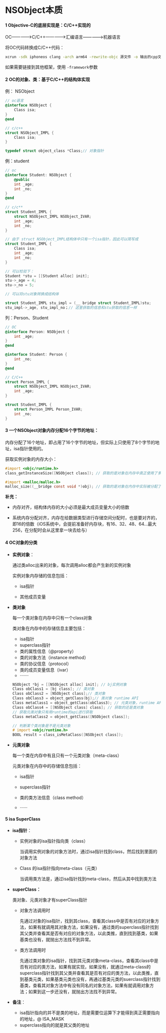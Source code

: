 

# NSObject本质

#### 1 Objective-C的底层实现是：C/C++实现的

OC—————>C/C++—————>汇编语言—————>机器语言

将OC代码转换成C/C++代码：

```sh
xcrun -sdk iphoneos clang -arch arm64 -rewrite-objc 源文件 -o 输出的cpp文件
```

如果需要链接到其他框架，使用 ```-framework```参数



#### 2 OC的对象、类：基于C/C++的结构体实现

例： NSObject

```objective-c
// oc语言
@interface NSObject {
	Class isa;
}
@end

// c/c++
struct NSObject_IMPL {
	Class isa;
}

typedef struct object_class *Class;// 对象指针
```

例：student

```objective-c
// oc
@interface Student: NSObject {
    @public
	int _age;
    int _no;
}
@end
    
// c/c**
struct Student_IMPL {
    struct NSObject_IMPL NSObject_IVAR;
    int _age;
    int _no;
}

// 由于 struct NSObject_IMPL结构体中只有一个isa指针，因此可以简写成
struct Student_IMPL {
	Class isa;
    int _age;
    int _no;
}

// 可以检验下：
Student *stu = [[Student alloc] init];
stu->_age = 4;
stu->_no = 5;

// 可以将stu对象转换成结构体

struct Student_IMPL stu_impl = (__ bridge struct Student_IMPL)stu;
stu_impl->_age, stu_impl_no；// 这里获取的信息和stu获取的信息一样
```

列：Person、Student

```objective-c
// OC
@interface Person: NSObject {
	int _age;
}
@end

@interface Student: Person {
	int _no;
}
@end

// C/C++
struct Person_IMPL {
	struct NSObject_IMPL NSObject_IVAR;
    int _age;
}

struct Student_IMPL {
	struct Person_IMPL Person_IVAR;
    int _no;
}
```





#### 3 一个NSObject对象内存分配16个字节的地址：

内存分配了16个地址，即占用了16个字节的地址，但实际上只使用了8个字节的地址，isa指针使用的。

获取实例对象的内存大小：

```objective-c
#import <objc/runtime.h>
class_getInstanceSize([NSObject class]); // 获取的是对象在内存中真正使用了多少内存

#import <malloc/malloc.h>
malloc_size((__bridge const void *)obj); // 获取的是对象在内存中实际被分配了多少内存
```

**补充：**

- 内存对齐，结构体内存的大小必须是最大成员变量大小的倍数

- 系统内存分配对齐，内存在给数据类型进行存储空间分配时，也是要对齐的，即16的倍数（iOS系统中，会提前准备好内存块，有16、32、48、64...最大256，在分配时会从这里拿一块去给与）


#### 4 OC对象的分类

- **实例对象**：

  通过类alloc出来的对象，每次调用alloc都会产生新的实例对象

  实例对象内存储的信息包括：

  - isa指针

  - 其他成员变量

- **类对象**

  每一个类对象在内存中只有一个class对象

  类对象在内存中的存储信息主要包括：

  - isa指针
  - superclass指针
  - 类的属性信息（@property）
  - 类的对象方法（instance method）
  - 类的协议信息（protocol）
  - 类的成员变量信息（ivar）
  - ·······

  ```objective-c
  NSObject *bj = [[NSObject alloc] init]; // bj实例对象
  Class obClass1 = [bj class]; // 类对象
  Class obClass2 = [NSObject class];// 类对象
  Class obClass3 = object_getClass(bj);// 类对象 runtime API
  Class metaClass1 = object_getClass(obClass3); // 元类对象，runtime API
  Class obClass4 = [[NSObject class] class]; // 获取的还是类对象
  // 获取元类对象只有用runtime的api进行获取
  Class metaClass2 = object_getClass([NSObject class]);
  
  // 判断某个类对象是不是元类对象
  # import <objc/runtime.h>
  BOOL result = class_isMetaClass([NSObject class]);
  ```

- **元类对象**

  每一个类在内存中有且只有一个元类对象（meta-class）

  元类对象在内存中的存储信息包括：

  - isa指针

  - superclass指针

  - 类的类方法信息（class method）

  - ······


#### 5 isa SuperClass

- **isa指针**：

  - 实例对象的isa指针指向类（class）

    当调用实例对象的对象方法时，通过isa指针找到class，然后找到里面的对象方法

  - Class 的isa指针指向meta-class（元类）

    当调用类方法是，通过isa指针找到meta-class，然后从其中找到类方法

- **superClass：**

  类对象、元类对象才有superClass指针

  - 对象方法调用时

    先通过对象的isa指针，找到其class，查看其class中是否有对应的对象方法，如果有就调用其对象方法，如果没有，通过类的superclass指针找到其父类并查看其是否有对应的对象方法，以此类推，直到找到基类，如果基类也没有，就抛出方法找不到异常。

  - 类方法调用时

    先通过类对象的isa指针，找到其元类对象meta-class，查看其class中是否有对应的类方法，如果有就实现，如果没有，就通过meta-class的superclass指针找到其父类并查看其是否有对应的类方法，以此类推，直到基类元类，如果基类元类也没有，再通过基类元类的suerclass指针找到基类，查看其对象方法中有没有同名的对象方法，如果有就调用对象方法；如果到这一步还没有，就抛出方法找不到异常。

- **备注**：
  - isa指针指向的并不是类的地址，而是需要位运算下才能得到真正需要指向的地址，@ ISA_MASK
  - superclass指向的就是其父类的地址